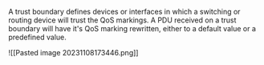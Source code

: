 A trust boundary defines devices or interfaces in which a switching or routing device will trust the QoS markings. A PDU received on a trust boundary will have it's QoS marking rewritten, either to a default value or a predefined value.

![[Pasted image 20231108173446.png]]

